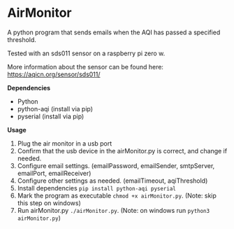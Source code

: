 # AirMonitor
A python program that sends emails when the AQI has passed a specified threshold.

Tested with an sds011 sensor on a raspberry pi zero w.

More information about the sensor can be found here: https://aqicn.org/sensor/sds011/

**Dependencies**
- Python
- python-aqi (install via pip)
- pyserial (install via pip)

**Usage**
1. Plug the air monitor in a usb port
2. Confirm that the usb device in the airMonitor.py is correct, and change if needed.
3. Configure email settings. (emailPassword, emailSender, smtpServer, emailPort, emailReceiver)
4. Configure other settings as needed. (emailTimeout, aqiThreshold)
5. Install dependencies `pip install python-aqi pyserial`
6. Mark the program as executable `chmod +x airMonitor.py`. (Note: skip this step on windows)
7. Run airMonitor.py `./airMonitor.py`. (Note: on windows run `python3 airMonitor.py`)
